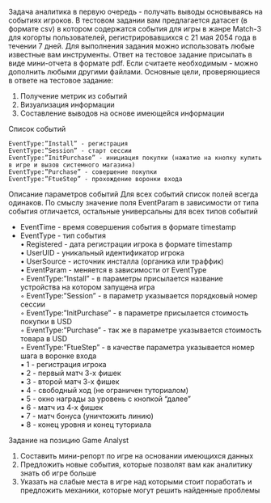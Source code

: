 Задача аналитика в первую очередь - получать выводы основываясь на событиях игроков. В тестовом задании вам предлагается датасет (в формате csv) в котором содержатся события для игры в жанре Match-3 для когорты пользователей, регистрировавшихся с 21 мая 2054 года в течении 7 дней. Для выполнения задания можно использовать любые известные вам инструменты. Ответ на тестовое задание присылать в виде мини-отчета в формате pdf. Если считаете необходимым - можно дополнить любыми другими файлами. Основные цели, проверяющиеся в ответе на тестовое задание:

1. Получение метрик из событий
2. Визуализация информации
3. Составление выводов на основе имеющейся информации

Список событий

    EventType:”Install” - регистрация
    EventType:”Session” - старт сессии
    EventType:”InitPurchase” - инициация покупки (нажатие на кнопку купить в игре и вызов системного магазина)
    EventType:”Purchase” - совершение покупки
    EventType:”FtueStep” - прохождение воронки входа

Описание параметров событий Для всех событий список полей всегда одинаков. По смыслу значение поля EventParam в зависимости от типа события отличается, остальные универсальны для всех типов событий

- EventTime - время совершения события в формате timestamp  
- EventType - тип события  
• Registered - дата регистрации игрока в формате timestamp  
• UserUID - уникальный идентификатор игрока  
• UserSource - источник инсталла (органика или траффик)  
• EventParam - меняется в зависимости от EventType  
    ◦ EventType:”Install” - в параметры присылается название устройства на котором запущена игра  
    ◦ EventType:”Session” - в параметр указывается порядковый номер сессии  
    ◦ EventType:”InitPurchase” - в параметре присылается стоимость покупки в USD  
    ◦ EventType:”Purchase” - так же в параметре указывается стоимость товара в USD  
    ◦ EventType:”FtueStep” - в качестве параметра указывается номер шага в воронке входа  
        ▪ 1 - регистрация игрока  
        ▪ 2 - первый матч 3-х фишек  
        ▪ 3 - второй матч 3-х фишек  
        ▪ 4 - свободный ход (не ограничен туториалом)  
        ▪ 5 - окно награды за уровень с кнопкой “далее”  
        ▪ 6 - матч из 4-х фишек  
        ▪ 7 - матч бонуса (уничтожить линию)  
        ▪ 8 - конец уровня и конец туториала  

Задание на позицию Game Analyst

1. Составить мини-репорт по игре на основании имеющихся данных
2. Предложить новые события, которые позволят вам как аналитику знать об игре больше
3. Указать на слабые места в игре над которыми стоит поработать и предложить механики, которые могут решить найденные проблемы
